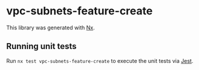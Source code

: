 # vpc-subnets-feature-create

This library was generated with [Nx](https://nx.dev).

## Running unit tests

Run `nx test vpc-subnets-feature-create` to execute the unit tests via [Jest](https://jestjs.io).
